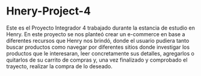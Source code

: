 # Hnery-Project-4

Este es el Proyecto Integrador 4 trabajado durante la estancia de estudio en Henry. En este proyecto se nos planteó crear un e-commerce en base a diferentes recursos que Henry nos brindó, donde el usuario pudiera tanto buscar productos como navegar por diferentes sitios donde investigar los productos que le interesaran, leer concretamente sus detalles, agregarlos o quitarlos de su carrito de compras y, una vez finalizado y comprobado el trayecto, realizar la compra de lo deseado.

